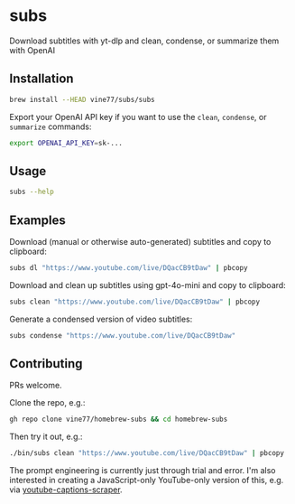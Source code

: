 # subs

Download subtitles with yt-dlp and clean, condense, or summarize them with OpenAI

## Installation

```sh
brew install --HEAD vine77/subs/subs
```

Export your OpenAI API key if you want to use the `clean`, `condense`, or `summarize` commands:

```sh
export OPENAI_API_KEY=sk-...
```

## Usage

```sh
subs --help
```

## Examples

Download (manual or otherwise auto-generated) subtitles and copy to clipboard:

```sh
subs dl "https://www.youtube.com/live/DQacCB9tDaw" | pbcopy
```

Download and clean up subtitles using gpt-4o-mini and copy to clipboard:

```sh
subs clean "https://www.youtube.com/live/DQacCB9tDaw" | pbcopy
```

Generate a condensed version of video subtitles:

```sh
subs condense "https://www.youtube.com/live/DQacCB9tDaw"
```

## Contributing

PRs welcome.

Clone the repo, e.g.:

```sh
gh repo clone vine77/homebrew-subs && cd homebrew-subs
```

Then try it out, e.g.:

```sh
./bin/subs clean "https://www.youtube.com/live/DQacCB9tDaw" | pbcopy
```

The prompt engineering is currently just through trial and error. I'm also interested in creating a JavaScript-only YouTube-only version of this, e.g. via [youtube-captions-scraper](https://github.com/algolia/youtube-captions-scraper).
